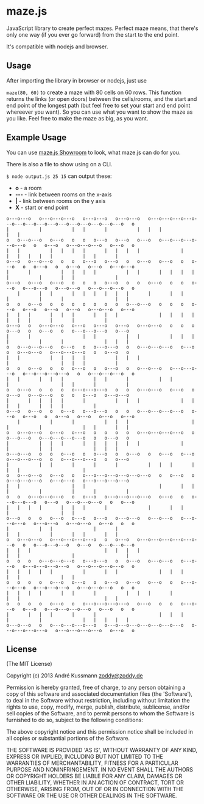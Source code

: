 maze.js
=======

JavaScript library to create perfect mazes. Perfect maze means, that there's only one way (if you ever go forward) from the start to the end point.

It's compatible with nodejs and browser.


## Usage

After importing the library in browser or nodejs, just use

`maze(80, 60)` to create a maze with 80 cells on 60 rows. This function returns the links (or open doors) between the cells/rooms, and the start and end point of the longest path (but feel free to set your start and end point whereever you want). So you can use what you want to show the maze as you like. Feel free to make the maze as big, as you want.


## Example Usage

You can use [maze.js Showroom](http://zoddy.github.com/maze.js) to look, what maze.js can do for you.

There is also a file to show using on a CLI.

`$ node output.js 25 15` can output these:

* **o** - a room
* **---** - link between rooms on the x-axis
* **|** - link between rooms on the y axis
* **X** - start or end point


```
o---o---o   o---o---o---o   o---o---o   o---o---o   o---o---o---o---o---o---o---o---o---o---o---o---o---o---o---o   o
|           |           |   |       |           |   |   |                                                       |   |
o   o---o---o   o---o   o   o   o---o   o---o   o---o   o---o---o---o---o---o   o   o---o   o---o---o---o   o---o   o
|   |           |   |   |   |       |   |   |   |               |           |   |   |   |   |           |   |       |
o---o   o---o---o   o   o   o---o   o---o   o   o---o   o---o   o   o---o   o   o---o   o   o---o   o---o   o---o---o
|       |           |   |   |   |           |   |       |   |   |   |       |           |       |   |               |
o---o   o---o   o---o   o   o   o   o---o   o   o   o---o   o   o   o---o   o---o---o   o---o---o   o---o---o---o   o
    |       |   |       |   |   |   |   |   |       |       |   |       |           |       |                   |   |
o   o   o---o   o   o   o   o   o   o   o   o---o---o   o   o   o   o---o   o---o   o---o   o---o   o---o---o   o---o
|   |   |       |   |   |       |   |   |               |   |   |   |   |   |   |       |       |           |
o---o   o   o---o---o   o---o   o---o   o---o   o---o---o   o   o   o   o---o   o   o---o   o   o---o---o---o   o---o
|       |                   |   |           |   |           |   |   |   |           |       |               |   |   |
o   o---o---o---o   o---o   o   o---o---o   o   o---o---o---o   o---o   o   o---o---o   o---o---o---o   o   o---o   o
|   |           |   |   |   |           |   |   |                           |                   |   |   |           |
o   o   o---o   o   o   o---o   o   o---o   o   o---o---o   o---o---o---o   o---o---o---o---o   o   o---o---o---o   o
|   |       |   |   |           |   |       |           |   |           |                   |   |       |           |
o   o---o   o   o   o   o---o---o---o   o   o   o---o---o   o---o   o   o---o   o---o---o   o   o   o---o   o---o---o
|       |   |   |   |       |           |   |   |               |   |       |   |       |   |   |           |
o---o   o---o   o   o---o   o---o---o   o   o   o---o---o---o---o   o---o   o---o   o   o---o   o---o   o---o   o---o
    |           |       |           |   |   |                       |   |           |               |   |       |   |
o   o---o---o   o---o   o---o   o   o   o   o   o---o---o---o---o   o   o---o---o   o---o---o---o---o   o   o---o   o
|           |   |   |       |   |   |   |   |   |               |       |           |   |               |   |   |
o---o---o   o   o   o---o   o   o---o   o   o---o   o   o---o   o---o   o---o---o---o   o   o---o---o---o   o   o---o
|           |   |       |       |       |           |   |   |       |                   |   |                       |
o   o---o---o   o---o   o   o---o---o---o---o---o---o   o   o---o   o   o---o---o---o   o---o---o   o---o---o---o---o
|   |                   |   |                           |       |   |   |           |           |       |           |
o   o   o---o---o---o   o   o---o   o---o---o---o---o   o---o   o   o---o---o---o   o---o   o---o---o---o   o   o---o
|   |   |   |       |   |   |       |               |       |   |                       |                   |   |
o---o   o   o   o---o   o---o   o---o   o---o---o   o---o---o   o---o---o---o   o---o---o   o---o---o   o---o   o   o
|           |   |               |       |                                   |   |           |       |   |       |   |
o   o---o---o   o---o---o---o---o   o   o---o   o---o---o---o---o---o---o   o   o---o---o---o   o---o   o---o---o---o
|   |   |                           |   |   |   |                       |   |                   |                   |
o   o   o   o---o---o---o   o---o---o   o   o---o   o---o---o   o---o---o   o---o---o---o---o   o---o---o---o---o   o
|   |   |   |   |           |       |   |               |   |   |                           |   |               |   |
o   o   o   o   o---o   o---o   o   o---o   o---o   o---o   o   o---o---o---o   o---o---o---o   o---o---o---o   o   o
|   |   |   |       |   |       |           |   |   |       |               |   |                               |   |
o   o   o   o   o---o   o   o---o---o---o---o   o---o   o   o   o---o---o   o---o   o---o---o---o---o   o---o   o   o
|       |   |   |       |       |                       |   |   |       |           |               |   |   |   |   |
o---o---o   o   o---o---o---o---o   o---o---o---o---o---o---o---o   o---o---o---o---o   o---o---o---o---o   o---o   o
```


## License

(The MIT License)

Copyright (c) 2013 André Kussmann <zoddy@zoddy.de>

Permission is hereby granted, free of charge, to any person obtaining
a copy of this software and associated documentation files (the
'Software'), to deal in the Software without restriction, including
without limitation the rights to use, copy, modify, merge, publish,
distribute, sublicense, and/or sell copies of the Software, and to
permit persons to whom the Software is furnished to do so, subject to
the following conditions:

The above copyright notice and this permission notice shall be
included in all copies or substantial portions of the Software.

THE SOFTWARE IS PROVIDED 'AS IS', WITHOUT WARRANTY OF ANY KIND,
EXPRESS OR IMPLIED, INCLUDING BUT NOT LIMITED TO THE WARRANTIES OF
MERCHANTABILITY, FITNESS FOR A PARTICULAR PURPOSE AND NONINFRINGEMENT.
IN NO EVENT SHALL THE AUTHORS OR COPYRIGHT HOLDERS BE LIABLE FOR ANY
CLAIM, DAMAGES OR OTHER LIABILITY, WHETHER IN AN ACTION OF CONTRACT,
TORT OR OTHERWISE, ARISING FROM, OUT OF OR IN CONNECTION WITH THE
SOFTWARE OR THE USE OR OTHER DEALINGS IN THE SOFTWARE.